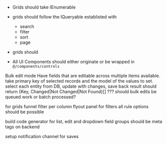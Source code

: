 - Grids should take IEnumerable<TModel>
- grids should follow the IQueryable<TModel> establisted with 
  - search
  - filter
  - sort 
  - page
- grids should 

- All UI Components should either originate or be wrapped in `@/components/controls`

Bulk edit mode
  Have fields that are editable across multiple items available.
  take primary key of selected records and the model of the values to set. 
  select each entity from DB, update with changes, save back
  result should return {Key, Changed|Not Changed|Not Found}[]
  ??? should bulk edits be queued work or batch processed?

for grids
  funnel filter per column
  flyout panel for filters
  all rule options should be possible

build code generator for list, edit and dropdown
  field groups should be meta tags on backend

setup notification channel for saves